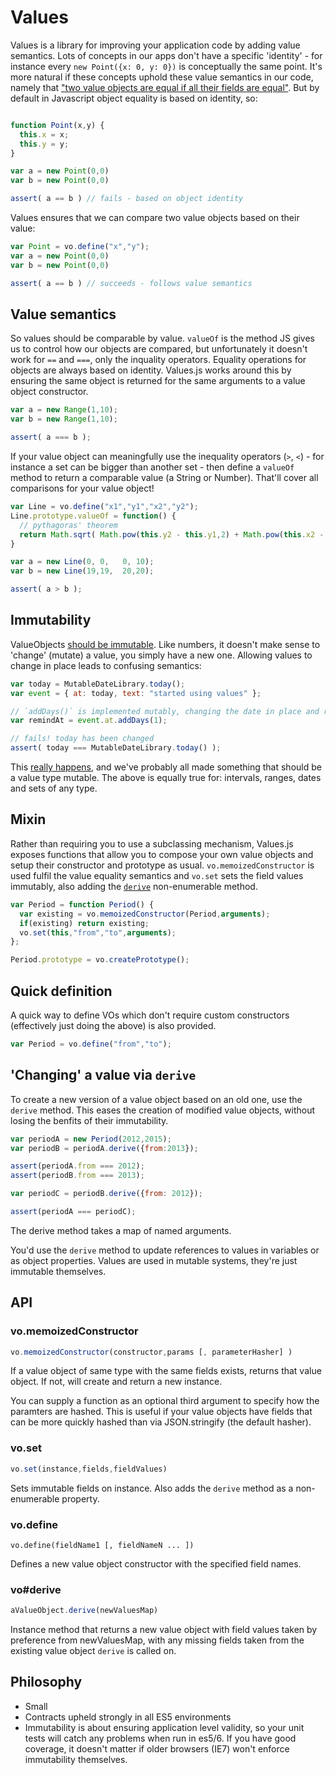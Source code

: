 # Values

Values is a library for improving your application code by adding value semantics. Lots of concepts in our apps don't have a specific 'identity' - for instance every `new Point({x: 0, y: 0})` is conceptually the same point. It's more natural if these concepts uphold these value semantics in our code, namely that ["two value objects are equal if all their fields are equal"](http://martinfowler.com/bliki/ValueObject.html). But by default in Javascript object equality is based on identity, so:

```javascript

function Point(x,y) {
  this.x = x;
  this.y = y;
}

var a = new Point(0,0)
var b = new Point(0,0)

assert( a == b ) // fails - based on object identity
```

Values ensures that we can compare two value objects based on their value:

```javascript
var Point = vo.define("x","y");
var a = new Point(0,0)
var b = new Point(0,0)

assert( a == b ) // succeeds - follows value semantics
```

## Value semantics

So values should be comparable by value. `valueOf` is the method JS gives us to control how our objects are compared, but unfortunately it doesn't work for `==` and `===`, only the inquality operators. Equality operations for objects are always based on identity. Values.js works around this by ensuring the same object is returned for the same arguments to a value object constructor.

```javascript
var a = new Range(1,10);
var b = new Range(1,10);

assert( a === b );
```

If your value object can meaningfully use the inequality operators (`>`, `<`) - for instance a set can be bigger than another set - then define a `valueOf` method to return a comparable value (a String or Number). That'll cover all comparisons for your value object!


```javascript
var Line = vo.define("x1","y1","x2","y2");
Line.prototype.valueOf = function() {
  // pythagoras' theorem
  return Math.sqrt( Math.pow(this.y2 - this.y1,2) + Math.pow(this.x2 - this.x1,2) );
}

var a = new Line(0, 0,   0, 10);
var b = new Line(19,19,  20,20);

assert( a > b );
```

## Immutability

ValueObjects [should be immutable](http://c2.com/cgi/wiki?ValueObjectsShouldBeImmutable). Like numbers, it doesn't make sense to 'change' (mutate) a value, you simply have a new one. Allowing values to change in place leads to confusing semantics:

```javascript
var today = MutableDateLibrary.today();
var event = { at: today, text: "started using values" };

// `addDays()` is implemented mutably, changing the date in place and returning it
var remindAt = event.at.addDays(1);

// fails! today has been changed
assert( today === MutableDateLibrary.today() );
```

This [really happens](http://arshaw.com/xdate/#Adding), and we've probably all made something that should be a value type mutable. The above is equally true for: intervals, ranges, dates and sets of any type.

## Mixin

Rather than requiring you to use a subclassing mechanism, Values.js exposes functions that allow you to compose your own value objects and setup their constructor and prototype as usual. `vo.memoizedConstructor` is used fulfil the value equality semantics and `vo.set` sets the field values immutably, also adding the [`derive`](#voderive) non-enumerable method.

```javascript
var Period = function Period() {
  var existing = vo.memoizedConstructor(Period,arguments);
  if(existing) return existing;
  vo.set(this,"from","to",arguments);
};

Period.prototype = vo.createPrototype();
```

## Quick definition

A quick way to define VOs which don't require custom constructors (effectively just doing the above) is also provided.

```javascript
var Period = vo.define("from","to");
```


## 'Changing' a value via `derive`

<a id="derive"></a>

To create a new version of a value object based on an old one, use the `derive` method. This eases the creation of modified value objects, without losing the benfits of their immutability.

```javascript
var periodA = new Period(2012,2015);
var periodB = periodA.derive({from:2013});

assert(periodA.from === 2012);
assert(periodB.from === 2013);

var periodC = periodB.derive({from: 2012});

assert(periodA === periodC);
```

The derive method takes a map of named arguments.

You'd use the `derive` method to update references to values in variables or as object properties. Values are used in mutable systems, they're just immutable themselves.

## API

### vo.memoizedConstructor

```javascript
vo.memoizedConstructor(constructor,params [, parameterHasher] )
```

If a value object of same type with the same fields exists, returns that value object. If not, will create and return a new instance. 

You can supply a function as an optional third argument to specify how the paramters are hashed. This is useful if your value objects have fields that can be more quickly hashed than via JSON.stringify (the default hasher).

### vo.set

```javascript
vo.set(instance,fields,fieldValues)
```

Sets immutable fields on instance. Also adds the `derive` method as a non-enumerable property.

### vo.define

```
vo.define(fieldName1 [, fieldNameN ... ])
```

Defines a new value object constructor with the specified field names.

### vo#derive

```javascript
aValueObject.derive(newValuesMap)
```

Instance method that returns a new value object with field values taken by preference from newValuesMap, with any missing fields taken from the existing value object `derive` is called on.

## Philosophy

- Small
- Contracts upheld strongly in all ES5 environments
- Immutability is about ensuring application level validity, so your unit tests will catch any problems when run in es5/6. If you have good coverage, it doesn't matter if older browsers (IE7) won't enforce immutability themselves.
